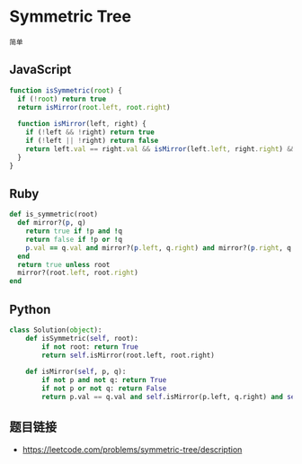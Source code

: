 # Symmetric Tree
`简单`


## JavaScript
```javascript
function isSymmetric(root) {
  if (!root) return true
  return isMirror(root.left, root.right)
    
  function isMirror(left, right) {
    if (!left && !right) return true
    if (!left || !right) return false
    return left.val == right.val && isMirror(left.left, right.right) && isMirror(left.right, right.left)
  }
}
```

## Ruby
```ruby
def is_symmetric(root)
  def mirror?(p, q)
    return true if !p and !q
    return false if !p or !q
    p.val == q.val and mirror?(p.left, q.right) and mirror?(p.right, q.left)
  end
  return true unless root
  mirror?(root.left, root.right)
end
```

## Python
```python
class Solution(object):
    def isSymmetric(self, root):
        if not root: return True
        return self.isMirror(root.left, root.right)
        
    def isMirror(self, p, q):
        if not p and not q: return True
        if not p or not q: return False
        return p.val == q.val and self.isMirror(p.left, q.right) and self.isMirror(p.right, q.left)
```

## 题目链接
* https://leetcode.com/problems/symmetric-tree/description
